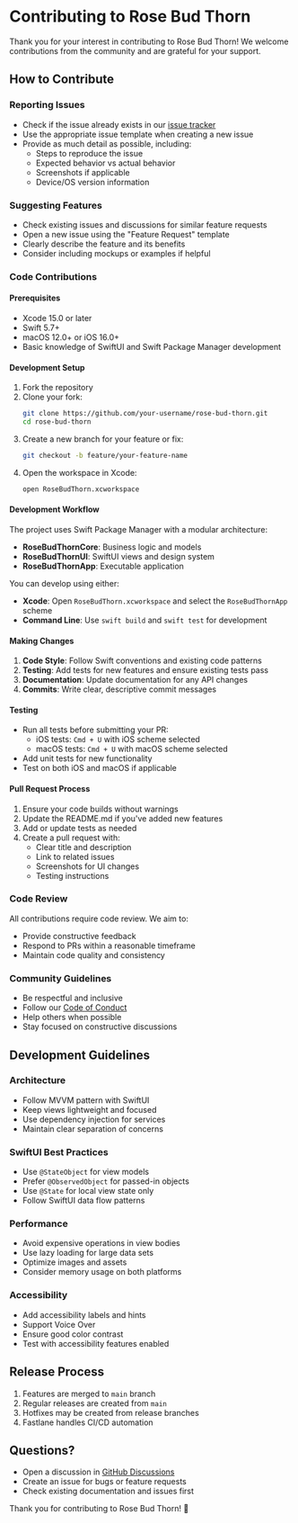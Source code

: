 # Contributing to Rose Bud Thorn

Thank you for your interest in contributing to Rose Bud Thorn! We welcome contributions from the community and are grateful for your support.

## How to Contribute

### Reporting Issues

- Check if the issue already exists in our [issue tracker](https://github.com/markcoleman/rose-bud-thorn/issues)
- Use the appropriate issue template when creating a new issue
- Provide as much detail as possible, including:
  - Steps to reproduce the issue
  - Expected behavior vs actual behavior
  - Screenshots if applicable
  - Device/OS version information

### Suggesting Features

- Check existing issues and discussions for similar feature requests
- Open a new issue using the "Feature Request" template
- Clearly describe the feature and its benefits
- Consider including mockups or examples if helpful

### Code Contributions

#### Prerequisites

- Xcode 15.0 or later
- Swift 5.7+
- macOS 12.0+ or iOS 16.0+
- Basic knowledge of SwiftUI and Swift Package Manager development

#### Development Setup

1. Fork the repository
2. Clone your fork:
   ```bash
   git clone https://github.com/your-username/rose-bud-thorn.git
   cd rose-bud-thorn
   ```
3. Create a new branch for your feature or fix:
   ```bash
   git checkout -b feature/your-feature-name
   ```
4. Open the workspace in Xcode:
   ```bash
   open RoseBudThorn.xcworkspace
   ```

#### Development Workflow

The project uses Swift Package Manager with a modular architecture:

- **RoseBudThornCore**: Business logic and models
- **RoseBudThornUI**: SwiftUI views and design system  
- **RoseBudThornApp**: Executable application

You can develop using either:
- **Xcode**: Open `RoseBudThorn.xcworkspace` and select the `RoseBudThornApp` scheme
- **Command Line**: Use `swift build` and `swift test` for development

#### Making Changes

1. **Code Style**: Follow Swift conventions and existing code patterns
2. **Testing**: Add tests for new features and ensure existing tests pass
3. **Documentation**: Update documentation for any API changes
4. **Commits**: Write clear, descriptive commit messages

#### Testing

- Run all tests before submitting your PR:
  - iOS tests: `Cmd + U` with iOS scheme selected
  - macOS tests: `Cmd + U` with macOS scheme selected
- Add unit tests for new functionality
- Test on both iOS and macOS if applicable

#### Pull Request Process

1. Ensure your code builds without warnings
2. Update the README.md if you've added new features
3. Add or update tests as needed
4. Create a pull request with:
   - Clear title and description
   - Link to related issues
   - Screenshots for UI changes
   - Testing instructions

### Code Review

All contributions require code review. We aim to:
- Provide constructive feedback
- Respond to PRs within a reasonable timeframe
- Maintain code quality and consistency

### Community Guidelines

- Be respectful and inclusive
- Follow our [Code of Conduct](CODE_OF_CONDUCT.md)
- Help others when possible
- Stay focused on constructive discussions

## Development Guidelines

### Architecture

- Follow MVVM pattern with SwiftUI
- Keep views lightweight and focused
- Use dependency injection for services
- Maintain clear separation of concerns

### SwiftUI Best Practices

- Use `@StateObject` for view models
- Prefer `@ObservedObject` for passed-in objects
- Use `@State` for local view state only
- Follow SwiftUI data flow patterns

### Performance

- Avoid expensive operations in view bodies
- Use lazy loading for large data sets
- Optimize images and assets
- Consider memory usage on both platforms

### Accessibility

- Add accessibility labels and hints
- Support Voice Over
- Ensure good color contrast
- Test with accessibility features enabled

## Release Process

1. Features are merged to `main` branch
2. Regular releases are created from `main`
3. Hotfixes may be created from release branches
4. Fastlane handles CI/CD automation

## Questions?

- Open a discussion in [GitHub Discussions](https://github.com/markcoleman/rose-bud-thorn/discussions)
- Create an issue for bugs or feature requests
- Check existing documentation and issues first

Thank you for contributing to Rose Bud Thorn! 🌹